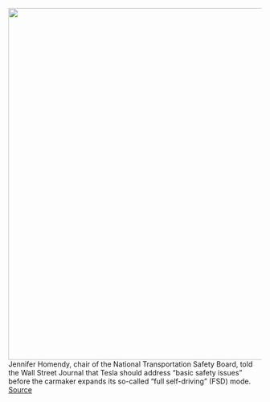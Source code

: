 <img src='https://cdn.vox-cdn.com/thumbor/ID9So1q_-zspxF0ZDOyw5mqaxiY=/0x0:2040x1360/1200x800/filters:focal(857x517:1183x843)/cdn.vox-cdn.com/uploads/chorus_image/image/69879165/acastro_180430_1777_tesla_0004.0.jpg' width='700px' /><br/>
Jennifer Homendy, chair of the National Transportation Safety Board, told the Wall Street Journal that Tesla should address “basic safety issues” before the carmaker expands its so-called “full self-driving” (FSD) mode.
<a href='https://www.theverge.com/2021/9/19/22682272/ntsb-official-tesla-safety-elon-musk-full-self-driving'> Source <a/>